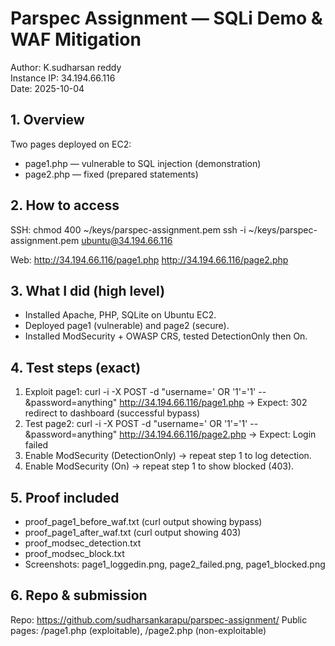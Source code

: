 # Parspec Assignment — SQLi Demo & WAF Mitigation

Author: K.sudharsan reddy  
Instance IP: 34.194.66.116  
Date: 2025-10-04

## 1. Overview
Two pages deployed on EC2:
- page1.php — vulnerable to SQL injection (demonstration)
- page2.php — fixed (prepared statements)

## 2. How to access
SSH:
  chmod 400 ~/keys/parspec-assignment.pem
  ssh -i ~/keys/parspec-assignment.pem ubuntu@34.194.66.116

Web:
  http://34.194.66.116/page1.php
  http://34.194.66.116/page2.php

## 3. What I did (high level)
- Installed Apache, PHP, SQLite on Ubuntu EC2.
- Deployed page1 (vulnerable) and page2 (secure).
- Installed ModSecurity + OWASP CRS, tested DetectionOnly then On.

## 4. Test steps (exact)
1. Exploit page1:
   curl -i -X POST -d "username=' OR '1'='1' --&password=anything" http://34.194.66.116/page1.php
   → Expect: 302 redirect to dashboard (successful bypass)
2. Test page2:
   curl -i -X POST -d "username=' OR '1'='1' --&password=anything" http://34.194.66.116/page2.php
   → Expect: Login failed
3. Enable ModSecurity (DetectionOnly) → repeat step 1 to log detection.
4. Enable ModSecurity (On) → repeat step 1 to show blocked (403).

## 5. Proof included
- proof_page1_before_waf.txt (curl output showing bypass)
- proof_page1_after_waf.txt (curl output showing 403)
- proof_modsec_detection.txt
- proof_modsec_block.txt
- Screenshots: page1_loggedin.png, page2_failed.png, page1_blocked.png

## 6. Repo & submission
Repo: https://github.com/sudharsankarapu/parspec-assignment/
Public pages: /page1.php (exploitable), /page2.php (non-exploitable)

